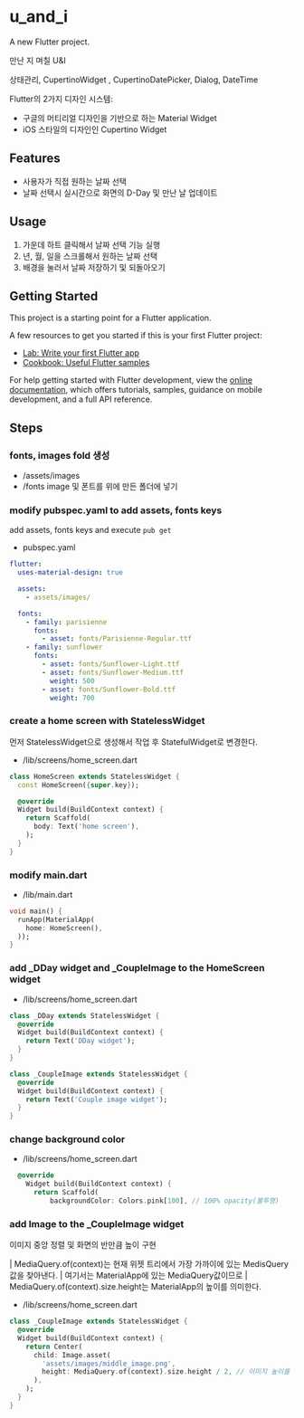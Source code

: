 # u_and_i

A new Flutter project.

만난 지 며칠 U&I

상태관리, CupertinoWidget , CupertinoDatePicker, Dialog, DateTime

Flutter의 2가지 디자인 시스템: 
- 구글의 머티리얼 디자인을 기반으로 하는 Material Widget 
- iOS 스타일의 디자인인 Cupertino Widget

## Features

- 사용자가 직접 원하는 날짜 선택
- 날짜 선택시 실시간으로 화면의 D-Day 및 만난 날 업데이트

## Usage

1. 가운데 하트 클릭해서 날짜 선택 기능 실행
2. 년, 월, 일을 스크롤해서 원하는 날짜 선택
3. 배경을 눌러서 날짜 저장하기 및 되돌아오기

## Getting Started

This project is a starting point for a Flutter application.

A few resources to get you started if this is your first Flutter project:

- [Lab: Write your first Flutter app](https://docs.flutter.dev/get-started/codelab)
- [Cookbook: Useful Flutter samples](https://docs.flutter.dev/cookbook)

For help getting started with Flutter development, view the
[online documentation](https://docs.flutter.dev/), which offers tutorials,
samples, guidance on mobile development, and a full API reference.

## Steps

### fonts, images fold 생성

- /assets/images
- /fonts
image 및 폰트를 위에 만든 폴더에 넣기

### modify pubspec.yaml to add assets, fonts keys

add assets, fonts keys and execute `pub get`

- pubspec.yaml
```yaml
flutter:
  uses-material-design: true

  assets:
    - assets/images/

  fonts:
    - family: parisienne
      fonts:
        - asset: fonts/Parisienne-Regular.ttf
    - family: sunflower
      fonts:
        - asset: fonts/Sunflower-Light.ttf
        - asset: fonts/Sunflower-Medium.ttf
          weight: 500
        - asset: fonts/Sunflower-Bold.ttf
          weight: 700
```

### create a home screen with StatelessWidget

먼저 StatelessWidget으로 생성해서 작업 후 StatefulWidget로 변경한다.
- /lib/screens/home_screen.dart
```dart
class HomeScreen extends StatelessWidget {
  const HomeScreen({super.key});

  @override
  Widget build(BuildContext context) {
    return Scaffold(
      body: Text('home screen'),
    );
  }
}
```

### modify main.dart

- /lib/main.dart
```dart
void main() {
  runApp(MaterialApp(
    home: HomeScreen(),
  ));
}

```

### add _DDay widget and _CoupleImage to the HomeScreen widget

- /lib/screens/home_screen.dart
```dart
class _DDay extends StatelessWidget {  
  @override
  Widget build(BuildContext context) {
    return Text('DDay widget');
  }
}

class _CoupleImage extends StatelessWidget {
  @override
  Widget build(BuildContext context) {
    return Text('Couple image widget');
  }
}
```

### change background color

- /lib/screens/home_screen.dart
```dart
  @override
    Widget build(BuildContext context) {
      return Scaffold(
          backgroundColor: Colors.pink[100], // 100% opacity(불투명)
```

### add Image to the _CoupleImage widget

이미지 중앙 정렬 및 화면의 반만큼 높이 구현

| MediaQuery.of(context)는 현재 위젯 트리에서 가장 가까이에 있는 MedisQuery값을 찾아낸다. 
| 여기서는 MaterialApp에 있는 MediaQuery값이므로 
| MediaQuery.of(context).size.height는 MaterialApp의 높이를 의미한다.

- /lib/screens/home_screen.dart
```dart
class _CoupleImage extends StatelessWidget {
  @override
  Widget build(BuildContext context) {
    return Center(
      child: Image.asset(
        'assets/images/middle_image.png',
        height: MediaQuery.of(context).size.height / 2, // 이미지 높이를 화면의 반으로 설정
      ),
    );
  }
}
```